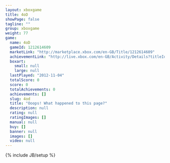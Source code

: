 ```yaml
---
layout: xboxgame
title: 4oD
showPage: false
tagline: ""
group: xboxgame
weight: 77
game: 
  name: 4oD
  gameId: 1212614609
  marketLink: "http://marketplace.xbox.com/en-GB/Title/1212614609"
  achievementLink: "http://live.xbox.com/en-GB/Activity/Details?titleId=1212614609"
  boxart: 
    small: null
    large: null
  lastPlayed: "2012-11-04"
  totalScore: 0
  score: 0
  totalAchievements: 0
  achievements: []
  slug: 4od
  title: "Ooops! What happened to this page?"
  description: null
  rating: null
  ratingImages: []
  manual: null
  buy: []
  banner: null
  images: []
  video: null
---
```

{% include JB/setup %}